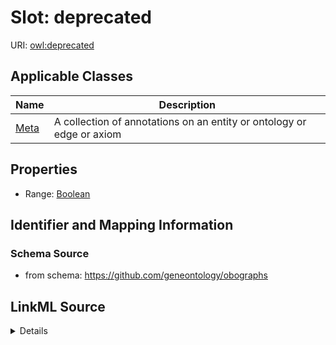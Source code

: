 # Slot: deprecated

URI: [owl:deprecated](http://www.w3.org/2002/07/owl#deprecated)



<!-- no inheritance hierarchy -->




## Applicable Classes

| Name | Description |
| --- | --- |
[Meta](Meta.md) | A collection of annotations on an entity or ontology or edge or axiom






## Properties

* Range: [Boolean](Boolean.md)







## Identifier and Mapping Information







### Schema Source


* from schema: https://github.com/geneontology/obographs




## LinkML Source

<details>
```yaml
name: deprecated
from_schema: https://github.com/geneontology/obographs
rank: 1000
slot_uri: owl:deprecated
alias: deprecated
domain_of:
- Meta
range: boolean

```
</details>